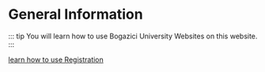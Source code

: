 # General Information

::: tip
You will learn how to use Bogazici University Websites on this website.
:::

[learn how to use Registration](./PLE.md)

